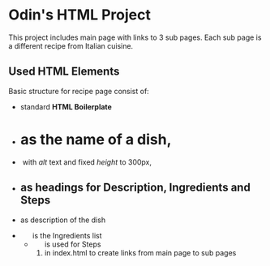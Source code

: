 # Odin's HTML Project

This project includes main page with links to 3 sub pages.
Each sub page is a different recipe from Italian cuisine.

## Used HTML Elements

Basic structure for recipe page consist of:

-   standard **HTML Boilerplate**
-   **<h1>** as the name of a dish,
-   **<img>** with _alt_ text and fixed _height_ to 300px,
-   **<h2>** as headings for Description, Ingredients and Steps
-   **<p>** as description of the dish
-   **<ul>** is the Ingredients list
-   **<ol>** is used for Steps
-   **<a>** in index.html to create links from main page to sub pages
